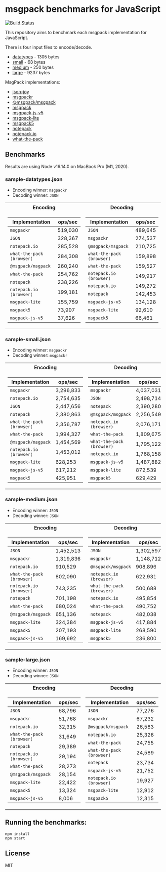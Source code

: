 # msgpack benchmarks for JavaScript

[![Build Status](https://travis-ci.org/endel/msgpack-benchmark.svg?branch=master)](https://travis-ci.org/endel/msgpack-benchmark)

This repository aims to benchmark each msgpack implementation for JavaScript.

There is four input files to encode/decode.

- [datatypes](sample-datatypes.json) - 1305 bytes
- [small](sample-small.json) - 68 bytes
- [medium](sample-medium.json) - 250 bytes
- [large](sample-large.json) - 9237 bytes

MsgPack implementations:

- [json-joy](https://www.npmjs.com/package/json-joy)
- [msgpackr](https://www.npmjs.com/package/msgpackr)
- [@msgpack/msgpack](https://www.npmjs.com/package/@msgpack/msgpack)
- [msgpack](https://www.npmjs.com/package/msgpack)
- [msgpack-js-v5](https://www.npmjs.com/package/msgpack-js-v5)
- [msgpack-lite](https://www.npmjs.com/package/msgpack-lite)
- [msgpack5](https://www.npmjs.com/package/msgpack5)
- [notepack](https://www.npmjs.com/package/notepack)
- [notepack.io](https://www.npmjs.com/package/notepack.io)
- [what-the-pack](https://www.npmjs.com/package/what-the-pack)

## Benchmarks

Results are using Node v16.14.0 on MacBook Pro (M1, 2020).

### sample-datatypes.json

 - Encoding winner: `msgpackr`
 - Decoding winner: `JSON`

<table>
<tr><th>Encoding</th><th>Decoding</th></tr>
<tr><td>

| Implementation | ops/sec |
| ------------- | ------- |
| `msgpackr` | 519,030 |
| `JSON` | 328,367 |
| `notepack.io` | 285,528 |
| `what-the-pack (browser)` | 284,308 |
| `@msgpack/msgpack` | 260,240 |
| `what-the-pack` | 254,762 |
| `notepack` | 238,226 |
| `notepack.io (browser)` | 199,181 |
| `msgpack-lite` | 155,759 |
| `msgpack5` | 73,907 |
| `msgpack-js-v5` | 37,626 |

</td><td>

| Implementation | ops/sec |
| ------------- | ------- |
| `JSON` | 489,645 |
| `msgpackr` | 274,537 |
| `@msgpack/msgpack` | 210,725 |
| `what-the-pack (browser)` | 159,898 |
| `what-the-pack` | 159,527 |
| `notepack.io (browser)` | 149,917 |
| `notepack.io` | 149,272 |
| `notepack` | 142,453 |
| `msgpack-js-v5` | 134,128 |
| `msgpack-lite` | 92,610 |
| `msgpack5` | 66,461 |

</td></tr> </table>

### sample-small.json

 - Encoding winner: `msgpackr`
 - Decoding winner: `msgpackr`

<table>
<tr><th>Encoding</th><th>Decoding</th></tr>
<tr><td>

| Implementation | ops/sec |
| ------------- | ------- |
| `msgpackr` | 3,296,833 |
| `notepack.io` | 2,754,635 |
| `JSON` | 2,447,656 |
| `notepack` | 2,380,863 |
| `what-the-pack (browser)` | 2,356,787 |
| `what-the-pack` | 1,994,327 |
| `@msgpack/msgpack` | 1,454,569 |
| `notepack.io (browser)` | 1,453,012 |
| `msgpack-lite` | 628,253 |
| `msgpack-js-v5` | 617,212 |
| `msgpack5` | 425,951 |

</td><td>

| Implementation | ops/sec |
| ------------- | ------- |
| `msgpackr` | 4,037,031 |
| `JSON` | 2,498,714 |
| `notepack` | 2,390,280 |
| `@msgpack/msgpack` | 2,256,549 |
| `notepack.io (browser)` | 2,076,171 |
| `what-the-pack` | 1,809,675 |
| `what-the-pack (browser)` | 1,795,122 |
| `notepack.io` | 1,768,158 |
| `msgpack-js-v5` | 1,487,882 |
| `msgpack-lite` | 872,539 |
| `msgpack5` | 629,429 |

</td></tr> </table>

### sample-medium.json

 - Encoding winner: `JSON`
 - Decoding winner: `JSON`

<table>
<tr><th>Encoding</th><th>Decoding</th></tr>
<tr><td>

| Implementation | ops/sec |
| ------------- | ------- |
| `JSON` | 1,452,513 |
| `msgpackr` | 1,319,836 |
| `notepack.io` | 910,529 |
| `what-the-pack (browser)` | 802,090 |
| `notepack.io (browser)` | 743,235 |
| `notepack` | 701,198 |
| `what-the-pack` | 680,024 |
| `@msgpack/msgpack` | 651,136 |
| `msgpack-lite` | 324,384 |
| `msgpack5` | 207,193 |
| `msgpack-js-v5` | 169,692 |

</td><td>

| Implementation | ops/sec |
| ------------- | ------- |
| `JSON` | 1,302,597 |
| `msgpackr` | 1,148,712 |
| `@msgpack/msgpack` | 908,896 |
| `notepack.io (browser)` | 622,931 |
| `what-the-pack (browser)` | 500,688 |
| `notepack.io` | 495,854 |
| `what-the-pack` | 490,752 |
| `notepack` | 482,038 |
| `msgpack-js-v5` | 417,884 |
| `msgpack-lite` | 268,590 |
| `msgpack5` | 236,800 |

</td></tr> </table>

### sample-large.json

 - Encoding winner: `JSON`
 - Decoding winner: `JSON`

<table>
<tr><th>Encoding</th><th>Decoding</th></tr>
<tr><td>

| Implementation | ops/sec |
| ------------- | ------- |
| `JSON` | 68,796 |
| `msgpackr` | 51,768 |
| `notepack.io` | 32,315 |
| `what-the-pack (browser)` | 31,649 |
| `notepack` | 29,389 |
| `notepack.io (browser)` | 29,194 |
| `what-the-pack` | 28,273 |
| `@msgpack/msgpack` | 28,154 |
| `msgpack-lite` | 22,422 |
| `msgpack5` | 13,324 |
| `msgpack-js-v5` | 8,006 |

</td><td>

| Implementation | ops/sec |
| ------------- | ------- |
| `JSON` | 77,276 |
| `msgpackr` | 67,232 |
| `@msgpack/msgpack` | 26,583 |
| `notepack.io` | 25,326 |
| `what-the-pack` | 24,755 |
| `what-the-pack (browser)` | 24,589 |
| `notepack` | 23,734 |
| `msgpack-js-v5` | 21,752 |
| `notepack.io (browser)` | 19,927 |
| `msgpack-lite` | 12,912 |
| `msgpack5` | 12,315 |

</td></tr> </table>

## Running the benchmarks:

```
npm install
npm start
```

## License

MIT
